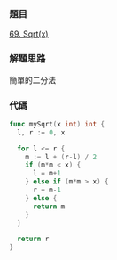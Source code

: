 ### 題目

[69. Sqrt(x)](https://leetcode.com/problems/sqrtx/)

### 解題思路

簡單的二分法

### 代碼

```go
func mySqrt(x int) int {
  l, r := 0, x

  for l <= r {
    m := l + (r-l) / 2
    if (m*m < x) {
      l = m+1
    } else if (m*m > x) {
      r = m-1
    } else {
      return m
    }
  }

  return r
}
```
